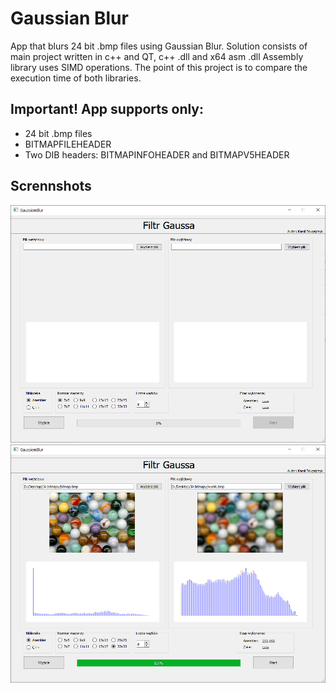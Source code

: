 # Gaussian Blur
App that blurs 24 bit .bmp files using Gaussian Blur. Solution consists of main project written in c++ and QT, c++ .dll and x64 asm .dll  Assembly library uses SIMD operations. The point of this project is to compare the execution time of both libraries.

## Important! App supports only:
- 24 bit .bmp files
- BITMAPFILEHEADER
- Two DIB headers: BITMAPINFOHEADER and BITMAPV5HEADER

## Scrennshots
<img src="Screenshots/1.png">
<img src="Screenshots/2.png">